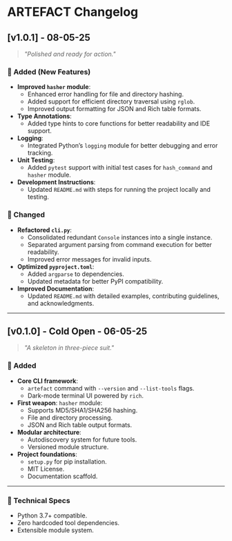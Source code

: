 # ARTEFACT Changelog

## [v1.0.1] - 08-05-25

> *"Polished and ready for action."*

### 🚀 Added (New Features)

- **Improved `hasher` module**:
  - Enhanced error handling for file and directory hashing.
  - Added support for efficient directory traversal using `rglob`.
  - Improved output formatting for JSON and Rich table formats.
- **Type Annotations**:
  - Added type hints to core functions for better readability and IDE support.
- **Logging**:
  - Integrated Python’s `logging` module for better debugging and error tracking.
- **Unit Testing**:
  - Added `pytest` support with initial test cases for `hash_command` and `hasher` module.
- **Development Instructions**:
  - Updated `README.md` with steps for running the project locally and testing.

### 🔧 Changed

- **Refactored `cli.py`**:
  - Consolidated redundant `Console` instances into a single instance.
  - Separated argument parsing from command execution for better readability.
  - Improved error messages for invalid inputs.
- **Optimized `pyproject.toml`**:
  - Added `argparse` to dependencies.
  - Updated metadata for better PyPI compatibility.
- **Improved Documentation**:
  - Updated `README.md` with detailed examples, contributing guidelines, and acknowledgments.

---

## [v0.1.0] - Cold Open - 06-05-25

> *"A skeleton in three-piece suit."*

### 🚀 Added

- **Core CLI framework**:
  - `artefact` command with `--version` and `--list-tools` flags.
  - Dark-mode terminal UI powered by `rich`.
- **First weapon**: `hasher` module:
  - Supports MD5/SHA1/SHA256 hashing.
  - File and directory processing.
  - JSON and Rich table output formats.
- **Modular architecture**:
  - Autodiscovery system for future tools.
  - Versioned module structure.
- **Project foundations**:
  - `setup.py` for pip installation.
  - MIT License.
  - Documentation scaffold.

---

### 🧪 Technical Specs

- Python 3.7+ compatible.
- Zero hardcoded tool dependencies.
- Extensible module system.
